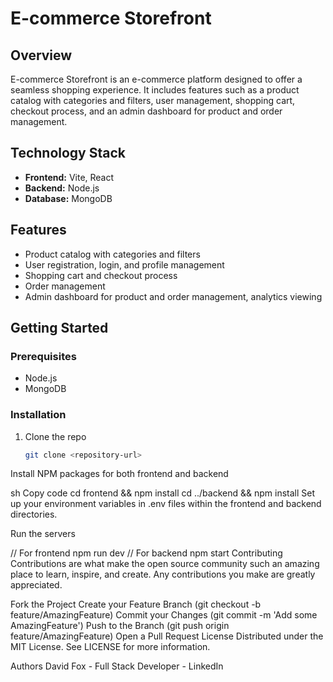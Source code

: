 # E-commerce Storefront

## Overview

E-commerce Storefront is an e-commerce platform designed to offer a seamless shopping experience. It includes features such as a product catalog with categories and filters, user management, shopping cart, checkout process, and an admin dashboard for product and order management.

## Technology Stack

- **Frontend:** Vite, React
- **Backend:** Node.js
- **Database:** MongoDB

## Features

- Product catalog with categories and filters
- User registration, login, and profile management
- Shopping cart and checkout process
- Order management
- Admin dashboard for product and order management, analytics viewing

## Getting Started

### Prerequisites

- Node.js
- MongoDB

### Installation

1. Clone the repo
   ```sh
   git clone <repository-url>
Install NPM packages for both frontend and backend

sh
Copy code
cd frontend && npm install
cd ../backend && npm install
Set up your environment variables in .env files within the frontend and backend directories.

Run the servers


// For frontend
npm run dev
// For backend
npm start
Contributing
Contributions are what make the open source community such an amazing place to learn, inspire, and create. Any contributions you make are greatly appreciated.

Fork the Project
Create your Feature Branch (git checkout -b feature/AmazingFeature)
Commit your Changes (git commit -m 'Add some AmazingFeature')
Push to the Branch (git push origin feature/AmazingFeature)
Open a Pull Request
License
Distributed under the MIT License. See LICENSE for more information.

Authors
David Fox - Full Stack Developer - LinkedIn